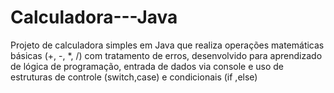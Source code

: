 # Calculadora---Java
Projeto de calculadora simples em Java que realiza operações matemáticas básicas (+, -, *, /) com  tratamento de erros, desenvolvido para aprendizado de lógica de programação, entrada de dados via console e uso de estruturas de controle (switch,case) e condicionais (if ,else)
